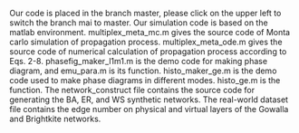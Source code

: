 Our code is placed in the branch master, please click on the upper left to switch the branch mai to master.
Our simulation code is based on the matlab environment.
multiplex_meta_mc.m gives the source code of Monta carlo simulation of propagation process.
multiplex_meta_ode.m gives the source code of numerical calculation of propagation process according to Eqs. 2-8.
phasefig_maker_l1m1.m is the demo code for making phase diagram, and emu_para.m is its function.
histo_maker_ge.m is the demo code used to make phase diagrams in different modes. histo_ge.m is the function.
The network_construct file contains the source code for generating the BA, ER, and WS synthetic networks.
The real-world dataset file contains the edge number on physical and virtual layers of the Gowalla and Brightkite networks.
